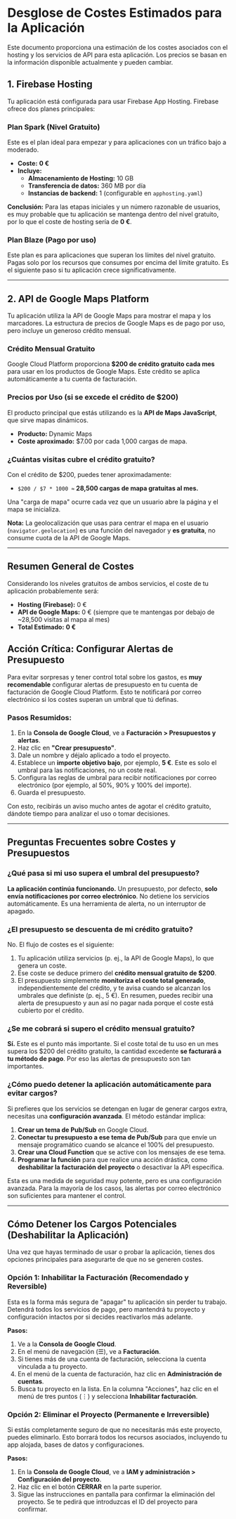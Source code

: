 # Desglose de Costes Estimados para la Aplicación

Este documento proporciona una estimación de los costes asociados con el hosting y los servicios de API para esta aplicación. Los precios se basan en la información disponible actualmente y pueden cambiar.

## 1. Firebase Hosting

Tu aplicación está configurada para usar Firebase App Hosting. Firebase ofrece dos planes principales:

### Plan Spark (Nivel Gratuito)
Este es el plan ideal para empezar y para aplicaciones con un tráfico bajo a moderado.

- **Coste:** **0 €**
- **Incluye:**
    - **Almacenamiento de Hosting:** 10 GB
    - **Transferencia de datos:** 360 MB por día
    - **Instancias de backend:** 1 (configurable en `apphosting.yaml`)

**Conclusión:** Para las etapas iniciales y un número razonable de usuarios, es muy probable que tu aplicación se mantenga dentro del nivel gratuito, por lo que el coste de hosting sería de **0 €**.

### Plan Blaze (Pago por uso)
Este plan es para aplicaciones que superan los límites del nivel gratuito. Pagas solo por los recursos que consumes por encima del límite gratuito. Es el siguiente paso si tu aplicación crece significativamente.

---

## 2. API de Google Maps Platform

Tu aplicación utiliza la API de Google Maps para mostrar el mapa y los marcadores. La estructura de precios de Google Maps es de pago por uso, pero incluye un generoso crédito mensual.

### Crédito Mensual Gratuito
Google Cloud Platform proporciona **$200 de crédito gratuito cada mes** para usar en los productos de Google Maps. Este crédito se aplica automáticamente a tu cuenta de facturación.

### Precios por Uso (si se excede el crédito de $200)
El producto principal que estás utilizando es la **API de Maps JavaScript**, que sirve mapas dinámicos.

- **Producto:** Dynamic Maps
- **Coste aproximado:** $7.00 por cada 1,000 cargas de mapa.

### ¿Cuántas visitas cubre el crédito gratuito?
Con el crédito de $200, puedes tener aproximadamente:

-   `$200 / $7 * 1000 ≈` **28,500 cargas de mapa gratuitas al mes.**

Una "carga de mapa" ocurre cada vez que un usuario abre la página y el mapa se inicializa.

**Nota:** La geolocalización que usas para centrar el mapa en el usuario (`navigator.geolocation`) es una función del navegador y **es gratuita**, no consume cuota de la API de Google Maps.

---

## Resumen General de Costes

Considerando los niveles gratuitos de ambos servicios, el coste de tu aplicación probablemente será:

-   **Hosting (Firebase):** 0 €
-   **API de Google Maps:** 0 € (siempre que te mantengas por debajo de ~28,500 visitas al mapa al mes)
-   **Total Estimado:** **0 €**

## Acción Crítica: Configurar Alertas de Presupuesto

Para evitar sorpresas y tener control total sobre los gastos, es **muy recomendable** configurar alertas de presupuesto en tu cuenta de facturación de Google Cloud Platform. Esto te notificará por correo electrónico si los costes superan un umbral que tú definas.

### Pasos Resumidos:
1.  En la **Consola de Google Cloud**, ve a **Facturación > Presupuestos y alertas**.
2.  Haz clic en **"Crear presupuesto"**.
3.  Dale un nombre y déjalo aplicado a todo el proyecto.
4.  Establece un **importe objetivo bajo**, por ejemplo, **5 €**. Este es solo el umbral para las notificaciones, no un coste real.
5.  Configura las reglas de umbral para recibir notificaciones por correo electrónico (por ejemplo, al 50%, 90% y 100% del importe).
6.  Guarda el presupuesto.

Con esto, recibirás un aviso mucho antes de agotar el crédito gratuito, dándote tiempo para analizar el uso o tomar decisiones.

---

## Preguntas Frecuentes sobre Costes y Presupuestos

### ¿Qué pasa si mi uso supera el umbral del presupuesto?
**La aplicación continúa funcionando.** Un presupuesto, por defecto, **solo envía notificaciones por correo electrónico**. No detiene los servicios automáticamente. Es una herramienta de alerta, no un interruptor de apagado.

### ¿El presupuesto se descuenta de mi crédito gratuito?
No. El flujo de costes es el siguiente:
1.  Tu aplicación utiliza servicios (p. ej., la API de Google Maps), lo que genera un coste.
2.  Ese coste se deduce primero del **crédito mensual gratuito de $200**.
3.  El presupuesto simplemente **monitoriza el coste total generado**, independientemente del crédito, y te avisa cuando se alcanzan los umbrales que definiste (p. ej., 5 €).
En resumen, puedes recibir una alerta de presupuesto y aun así no pagar nada porque el coste está cubierto por el crédito.

### ¿Se me cobrará si supero el crédito mensual gratuito?
**Sí.** Este es el punto más importante. Si el coste total de tu uso en un mes supera los $200 del crédito gratuito, la cantidad excedente **se facturará a tu método de pago**. Por eso las alertas de presupuesto son tan importantes.

### ¿Cómo puedo detener la aplicación automáticamente para evitar cargos?
Si prefieres que los servicios se detengan en lugar de generar cargos extra, necesitas una **configuración avanzada**. El método estándar implica:
1.  **Crear un tema de Pub/Sub** en Google Cloud.
2.  **Conectar tu presupuesto a ese tema de Pub/Sub** para que envíe un mensaje programático cuando se alcance el 100% del presupuesto.
3.  **Crear una Cloud Function** que se active con los mensajes de ese tema.
4.  **Programar la función** para que realice una acción drástica, como **deshabilitar la facturación del proyecto** o desactivar la API específica.

Esta es una medida de seguridad muy potente, pero es una configuración avanzada. Para la mayoría de los casos, las alertas por correo electrónico son suficientes para mantener el control.

---

## Cómo Detener los Cargos Potenciales (Deshabilitar la Aplicación)

Una vez que hayas terminado de usar o probar la aplicación, tienes dos opciones principales para asegurarte de que no se generen costes.

### Opción 1: Inhabilitar la Facturación (Recomendado y Reversible)
Esta es la forma más segura de "apagar" tu aplicación sin perder tu trabajo. Detendrá todos los servicios de pago, pero mantendrá tu proyecto y configuración intactos por si decides reactivarlos más adelante.

**Pasos:**
1. Ve a la **Consola de Google Cloud**.
2. En el menú de navegación (☰), ve a **Facturación**.
3. Si tienes más de una cuenta de facturación, selecciona la cuenta vinculada a tu proyecto.
4. En el menú de la cuenta de facturación, haz clic en **Administración de cuentas**.
5. Busca tu proyecto en la lista. En la columna "Acciones", haz clic en el menú de tres puntos (⋮) y selecciona **Inhabilitar facturación**.

### Opción 2: Eliminar el Proyecto (Permanente e Irreversible)
Si estás completamente seguro de que no necesitarás más este proyecto, puedes eliminarlo. Esto borrará todos los recursos asociados, incluyendo tu app alojada, bases de datos y configuraciones.

**Pasos:**
1. En la **Consola de Google Cloud**, ve a **IAM y administración > Configuración del proyecto**.
2. Haz clic en el botón **CERRAR** en la parte superior.
3. Sigue las instrucciones en pantalla para confirmar la eliminación del proyecto. Se te pedirá que introduzcas el ID del proyecto para confirmar.
